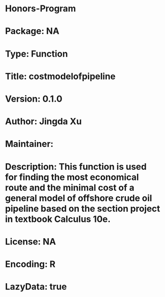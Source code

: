 # Honors-Program

# Package: NA
# Type: Function
# Title: costmodelofpipeline
# Version: 0.1.0
# Author: Jingda Xu
# Maintainer: 
# Description: This function is used for finding the most economical route and the minimal cost of a general model of offshore                              crude oil pipeline based on the section project in textbook Calculus 10e.
# License: NA
# Encoding: R
# LazyData: true
